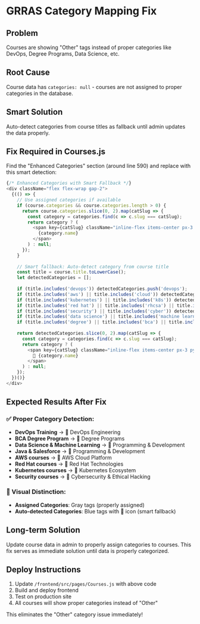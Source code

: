 # GRRAS Category Mapping Fix

## Problem
Courses are showing "Other" tags instead of proper categories like DevOps, Degree Programs, Data Science, etc.

## Root Cause
Course data has `categories: null` - courses are not assigned to proper categories in the database.

## Smart Solution
Auto-detect categories from course titles as fallback until admin updates the data properly.

## Fix Required in Courses.js

Find the "Enhanced Categories" section (around line 590) and replace with this smart detection:

```javascript
{/* Enhanced Categories with Smart Fallback */}
<div className="flex flex-wrap gap-2">
  {(() => {
    // Use assigned categories if available
    if (course.categories && course.categories.length > 0) {
      return course.categories.slice(0, 2).map(catSlug => {
        const category = categories.find(c => c.slug === catSlug);
        return category ? (
          <span key={catSlug} className="inline-flex items-center px-3 py-1.5 bg-gradient-to-r from-gray-100 to-gray-200 text-gray-700 text-xs rounded-xl font-bold shadow-sm border border-gray-300 hover:from-orange-100 hover:to-red-100 hover:text-orange-800 transition-all duration-300">
            {category.name}
          </span>
        ) : null;
      });
    }
    
    // Smart fallback: Auto-detect category from course title
    const title = course.title.toLowerCase();
    let detectedCategories = [];
    
    if (title.includes('devops')) detectedCategories.push('devops');
    if (title.includes('aws') || title.includes('cloud')) detectedCategories.push('aws');
    if (title.includes('kubernetes') || title.includes('k8s')) detectedCategories.push('kubernetes');
    if (title.includes('red hat') || title.includes('rhcsa') || title.includes('rhce')) detectedCategories.push('redhat');
    if (title.includes('security') || title.includes('cyber')) detectedCategories.push('cybersecurity');
    if (title.includes('data science') || title.includes('machine learning') || title.includes('java') || title.includes('salesforce') || title.includes('programming')) detectedCategories.push('programming');
    if (title.includes('degree') || title.includes('bca') || title.includes('mca')) detectedCategories.push('degree');
    
    return detectedCategories.slice(0, 2).map(catSlug => {
      const category = categories.find(c => c.slug === catSlug);
      return category ? (
        <span key={catSlug} className="inline-flex items-center px-3 py-1.5 bg-gradient-to-r from-blue-100 to-blue-200 text-blue-700 text-xs rounded-xl font-bold shadow-sm border border-blue-300 hover:from-orange-100 hover:to-red-100 hover:text-orange-800 transition-all duration-300">
          📝 {category.name}
        </span>
      ) : null;
    });
  })()}
</div>
```

## Expected Results After Fix

### ✅ Proper Category Detection:
- **DevOps Training** → 📝 DevOps Engineering
- **BCA Degree Program** → 📝 Degree Programs  
- **Data Science & Machine Learning** → 📝 Programming & Development
- **Java & Salesforce** → 📝 Programming & Development
- **AWS courses** → 📝 AWS Cloud Platform
- **Red Hat courses** → 📝 Red Hat Technologies
- **Kubernetes courses** → 📝 Kubernetes Ecosystem
- **Security courses** → 📝 Cybersecurity & Ethical Hacking

### 🎨 Visual Distinction:
- **Assigned Categories**: Gray tags (properly assigned)
- **Auto-detected Categories**: Blue tags with 📝 icon (smart fallback)

## Long-term Solution
Update course data in admin to properly assign categories to courses. This fix serves as immediate solution until data is properly categorized.

## Deploy Instructions
1. Update `/frontend/src/pages/Courses.js` with above code
2. Build and deploy frontend
3. Test on production site
4. All courses will show proper categories instead of "Other"

This eliminates the "Other" category issue immediately!